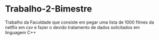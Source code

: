 # Trabalho-2-Bimestre
<p>
    Trabalho da Faculdade que consiste em pegar uma lista de 1000 filmes da netflix em csv e fazer o devido tratamento de dados solicitados em linguagem C++
</p>
